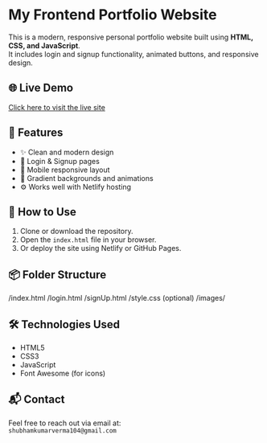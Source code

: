 # My Frontend Portfolio Website

This is a modern, responsive personal portfolio website built using **HTML, CSS, and JavaScript**.  
It includes login and signup functionality, animated buttons, and responsive design.

## 🌐 Live Demo

[Click here to visit the live site](https://app.netlify.com/teams/shubh04-coder/projects)

## 📁 Features

- ✨ Clean and modern design
- 🔐 Login & Signup pages
- 📱 Mobile responsive layout
- 🌈 Gradient backgrounds and animations
- ⚙️ Works well with Netlify hosting

## 🚀 How to Use

1. Clone or download the repository.
2. Open the `index.html` file in your browser.
3. Or deploy the site using Netlify or GitHub Pages.

## 📦 Folder Structure

/index.html
/login.html
/signUp.html
/style.css (optional)
/images/


## 🛠 Technologies Used

- HTML5
- CSS3
- JavaScript
- Font Awesome (for icons)

## 📬 Contact

Feel free to reach out via email at:  
`shubhamkumarverma104@gmail.com`

